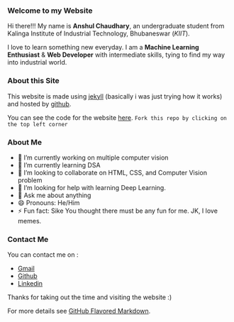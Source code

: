 ### Welcome to my Website


Hi there!!! My name is **Anshul Chaudhary**, an undergraduate student from Kalinga Institute of Industrial Technology, Bhubaneswar (_KIIT_).

I love to learn something new everyday. I am a **Machine Learning Enthusiast** & **Web Developer** with intermediate skills, tying to find my way into industrial world.

### About this Site

This website is made using [jekyll](https://jekyllrb.com/) (basically i was just trying how it works) and hosted by [github](https://github.com/).

You can see the code for the website [here](https://github.com/anshulchaudhary0677/hola). `Fork this repo by clicking on the top left corner`


### About Me
- 🔭 I’m currently working on multiple computer vision
- 🌱 I’m currently learning DSA
- 👯 I’m looking to collaborate on HTML, CSS, and Computer Vision problem
- 🤔 I’m looking for help with learning Deep Learning.
- 💬 Ask me about anything
- 😄 Pronouns: He/Him
- ⚡ Fun fact: Sike You thought there must be any fun for me. JK, I love memes.

### Contact Me
You can contact me on : 
- [Gmail](mailto:anshulchoudhary2001@gmail.com)
- [Github](https://github.com/anshulchaudhary0677)
- [Linkedin](https://www.linkedin.com/in/anshul-chaudhary-2001/)


Thanks for taking out the time and visiting the website :)


For more details see [GitHub Flavored Markdown](https://guides.github.com/features/mastering-markdown/).
